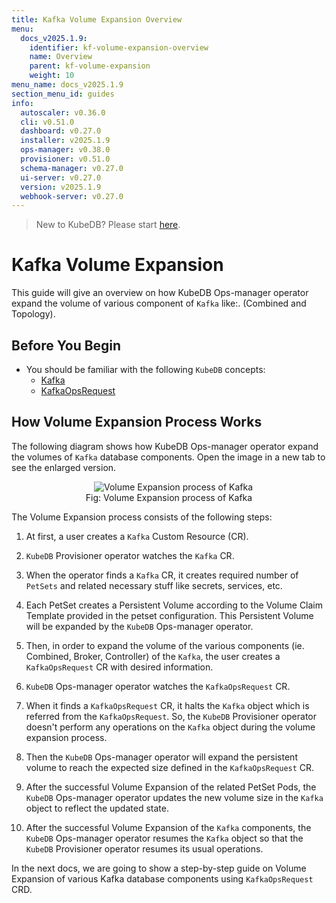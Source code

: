 ```yaml
---
title: Kafka Volume Expansion Overview
menu:
  docs_v2025.1.9:
    identifier: kf-volume-expansion-overview
    name: Overview
    parent: kf-volume-expansion
    weight: 10
menu_name: docs_v2025.1.9
section_menu_id: guides
info:
  autoscaler: v0.36.0
  cli: v0.51.0
  dashboard: v0.27.0
  installer: v2025.1.9
  ops-manager: v0.38.0
  provisioner: v0.51.0
  schema-manager: v0.27.0
  ui-server: v0.27.0
  version: v2025.1.9
  webhook-server: v0.27.0
---
```


> New to KubeDB? Please start [here](/docs/v2025.1.9/README).

# Kafka Volume Expansion

This guide will give an overview on how KubeDB Ops-manager operator expand the volume of various component of `Kafka` like:. (Combined and Topology).

## Before You Begin

- You should be familiar with the following `KubeDB` concepts:
    - [Kafka](/docs/v2025.1.9/guides/kafka/concepts/kafka)
    - [KafkaOpsRequest](/docs/v2025.1.9/guides/kafka/concepts/kafkaopsrequest)

## How Volume Expansion Process Works

The following diagram shows how KubeDB Ops-manager operator expand the volumes of `Kafka` database components. Open the image in a new tab to see the enlarged version.

<figure align="center">
  <img alt="Volume Expansion process of Kafka" src="/docs/v2025.1.9/images/day-2-operation/kafka/kf-volume-expansion.svg">
<figcaption align="center">Fig: Volume Expansion process of Kafka</figcaption>
</figure>

The Volume Expansion process consists of the following steps:

1. At first, a user creates a `Kafka` Custom Resource (CR).

2. `KubeDB` Provisioner  operator watches the `Kafka` CR.

3. When the operator finds a `Kafka` CR, it creates required number of `PetSets` and related necessary stuff like secrets, services, etc.

4. Each PetSet creates a Persistent Volume according to the Volume Claim Template provided in the petset configuration. This Persistent Volume will be expanded by the `KubeDB` Ops-manager operator.

5. Then, in order to expand the volume of the various components (ie. Combined, Broker, Controller) of the `Kafka`, the user creates a `KafkaOpsRequest` CR with desired information.

6. `KubeDB` Ops-manager operator watches the `KafkaOpsRequest` CR.

7. When it finds a `KafkaOpsRequest` CR, it halts the `Kafka` object which is referred from the `KafkaOpsRequest`. So, the `KubeDB` Provisioner  operator doesn't perform any operations on the `Kafka` object during the volume expansion process.

8. Then the `KubeDB` Ops-manager operator will expand the persistent volume to reach the expected size defined in the `KafkaOpsRequest` CR.

9. After the successful Volume Expansion of the related PetSet Pods, the `KubeDB` Ops-manager operator updates the new volume size in the `Kafka` object to reflect the updated state.

10. After the successful Volume Expansion of the `Kafka` components, the `KubeDB` Ops-manager operator resumes the `Kafka` object so that the `KubeDB` Provisioner  operator resumes its usual operations.

In the next docs, we are going to show a step-by-step guide on Volume Expansion of various Kafka database components using `KafkaOpsRequest` CRD.
